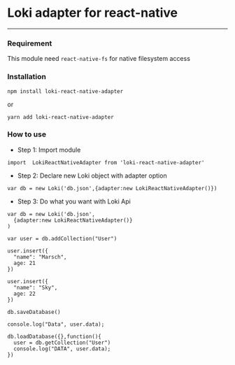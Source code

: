 # Loki adapter for react-native
---

### Requirement
This module need ```react-native-fs``` for native filesystem access

### Installation
```npm install loki-react-native-adapter```

or

```yarn add loki-react-native-adapter```

### How to use
- Step 1: Import module

```
import  LokiReactNativeAdapter from 'loki-react-native-adapter'

```

- Step 2: Declare new Loki object with adapter option

```
var db = new Loki('db.json',{adapter:new LokiReactNativeAdapter()})
```

- Step 3: Do what you want with Loki Api


```
var db = new Loki('db.json',  
  {adapter:new LokiReactNativeAdapter()}
)

var user = db.addCollection("User")

user.insert({
  "name": "Marsch",
  age: 21
})

user.insert({
  "name": "Sky",
  age: 22
})

db.saveDatabase()

console.log("Data", user.data);
```


```
db.loadDatabase({},function(){
  user = db.getCollection("User")
  console.log("DATA", user.data);
})
```
